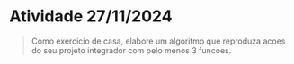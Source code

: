 # Atividade 27/11/2024

> Como exercicio de casa, elabore um algoritmo que reproduza acoes do seu projeto
> integrador com pelo menos 3 funcoes.
